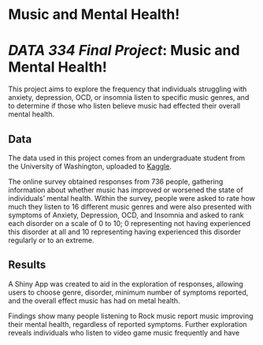 # Music and Mental Health!


# *DATA 334 Final Project*: Music and Mental Health!

This project aims to explore the frequency that individuals struggling
with anxiety, depression, OCD, or insomnia listen to specific music
genres, and to determine if those who listen believe music had effected
their overall mental health.

## Data

The data used in this project comes from an undergraduate student from
the University of Washington, uploaded to
[Kaggle](https://www.kaggle.com/datasets/catherinerasgaitis/mxmh-survey-results?resource=download).

The online survey obtained responses from 736 people, gathering
information about whether music has improved or worsened the state of
individuals’ mental health. Within the survey, people were asked to rate
how much they listen to 16 different music genres and were also
presented with symptoms of Anxiety, Depression, OCD, and Insomnia and
asked to rank each disorder on a scale of 0 to 10; 0 representing not
having experienced this disorder at all and 10 representing having
experienced this disorder regularly or to an extreme.

## Results

A Shiny App was created to aid in the exploration of responses, allowing
users to choose genre, disorder, minimum number of symptoms reported,
and the overall effect music has had on metal health.

Findings show many people listening to Rock music report music improving
their mental health, regardless of reported symptoms. Further
exploration reveals individuals who listen to video game music
frequently and have experienced depression report music worsening their
mental health.

It is important to note that these conclusions are drawn from
self-reported data, which is prone to be effected by personal biases and
uncontrollable outside variables.
